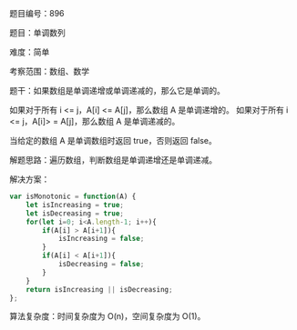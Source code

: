 题目编号：896

题目：单调数列

难度：简单

考察范围：数组、数学

题干：如果数组是单调递增或单调递减的，那么它是单调的。

如果对于所有 i <= j，A[i] <= A[j]，那么数组 A 是单调递增的。 如果对于所有 i <= j，A[i]> = A[j]，那么数组 A 是单调递减的。

当给定的数组 A 是单调数组时返回 true，否则返回 false。

解题思路：遍历数组，判断数组是单调递增还是单调递减。

解决方案：

```javascript
var isMonotonic = function(A) {
    let isIncreasing = true;
    let isDecreasing = true;
    for(let i=0; i<A.length-1; i++){
        if(A[i] > A[i+1]){
            isIncreasing = false;
        }
        if(A[i] < A[i+1]){
            isDecreasing = false;
        }
    }
    return isIncreasing || isDecreasing;
};
```

算法复杂度：时间复杂度为 O(n)，空间复杂度为 O(1)。
